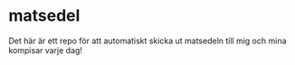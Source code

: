 # matsedel
Det här är ett repo för att automatiskt skicka ut matsedeln till mig och mina kompisar varje dag!
